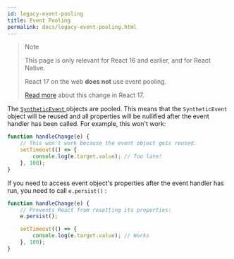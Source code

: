 ```yaml
---
id: legacy-event-pooling
title: Event Pooling
permalink: docs/legacy-event-pooling.html
---
```


> Note
>
> This page is only relevant for React 16 and earlier, and for React Native.
>
> React 17 on the web **does not** use event pooling.
>
> [Read more](/blog/2020/08/10/react-v17-rc.html#no-event-pooling) about this change in React 17.

The [ `SyntheticEvent` ](/docs/events.html) objects are pooled. This means that the `SyntheticEvent` object will be reused and all properties will be nullified after the event handler has been called. For example, this won't work:

``` javascript
function handleChange(e) {
    // This won't work because the event object gets reused.
    setTimeout(() => {
        console.log(e.target.value); // Too late!
    }, 100);
}
```

If you need to access event object's properties after the event handler has run, you need to call `e.persist()` :

``` javascript
function handleChange(e) {
    // Prevents React from resetting its properties:
    e.persist();

    setTimeout(() => {
        console.log(e.target.value); // Works
    }, 100);
}
```
